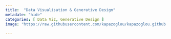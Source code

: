 ```yaml
---
title:  "Data Visualisation & Generative Design"
metadate: "hide"
categories: [ Data Viz, Generative Design ]
image: "https://raw.githubusercontent.com/kapazoglou/kapazoglou.github.io/refs/heads/master/assets/images/item/tsumego.png"

---
```





